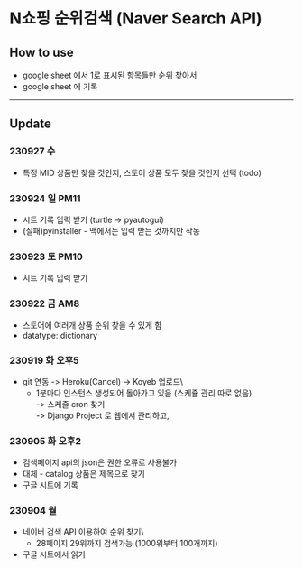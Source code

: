 # N쇼핑 순위검색 (Naver Search API)

## How to use

- google sheet 에서 1로 표시된 항목들만 순위 찾아서
- google sheet 에 기록

---

## Update

### 230927 수

- 특정 MID 상품만 찾을 것인지, 스토어 상품 모두 찾을 것인지 선택 (todo)

### 230924 일 PM11

- 시트 기록 입력 받기 (turtle -> pyautogui)
- (실패)pyinstaller - 맥에서는 입력 받는 것까지만 작동

### 230923 토 PM10

- 시트 기록 입력 받기

### 230922 금 AM8

- 스토어에 여러개 상품 순위 찾을 수 있게 함
- datatype: dictionary

### 230919 화 오후5

- git 연동 -> Heroku(Cancel) -> Koyeb 업로드\
  - 1분마다 인스턴스 생성되어 돌아가고 있음 (스케쥴 관리 따로 없음)\
    -> 스케쥴 cron 찾기\
    -> Django Project 로 웹에서 관리하고,

### 230905 화 오후2

- 검색페이지 api의 json은 권한 오류로 사용불가
- 대체 - catalog 상품은 제목으로 찾기
- 구글 시트에 기록

### 230904 월

- 네이버 검색 API 이용하여 순위 찾기\
  - 28페이지 29위까지 검색가능 (1000위부터 100개까지)
- 구글 시트에서 읽기
